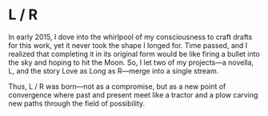 # L / R

In early 2015, I dove into the whirlpool of my consciousness to craft drafts for this work, yet it never took the shape I longed for. Time passed, and I realized that completing it in its original form would be like firing a bullet into the sky and hoping to hit the Moon. So, I let two of my projects—a novella, L, and the story Love as Long as R—merge into a single stream.

Thus, L / R was born—not as a compromise, but as a new point of convergence where past and present meet like a tractor and a plow carving new paths through the field of possibility.

